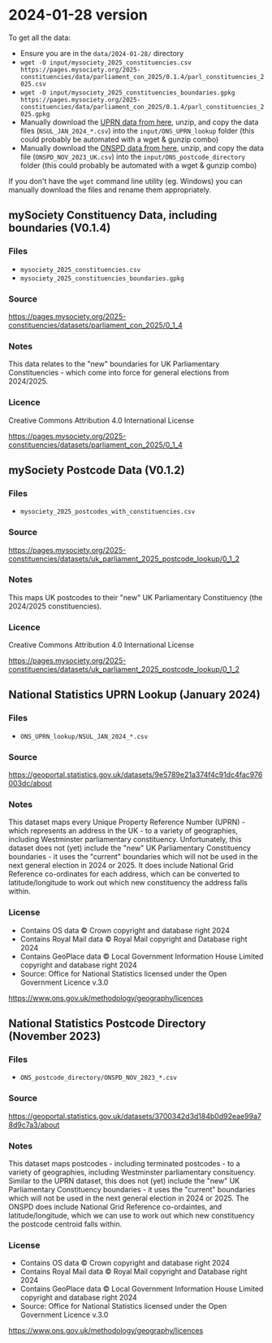 # 2024-01-28 version

To get all the data:

- Ensure you are in the `data/2024-01-28/` directory
- `wget -O input/mysociety_2025_constituencies.csv https://pages.mysociety.org/2025-constituencies/data/parliament_con_2025/0.1.4/parl_constituencies_2025.csv`
- `wget -O input/mysociety_2025_constituencies_boundaries.gpkg https://pages.mysociety.org/2025-constituencies/data/parliament_con_2025/0.1.4/parl_constituencies_2025.gpkg`
- Manually download the [UPRN data from here](https://geoportal.statistics.gov.uk/datasets/9e5789e21a374f4c91dc4fac976003dc/about), unzip, and copy the data files (`NSUL_JAN_2024_*.csv`) into the `input/ONS_UPRN_lookup` folder (this could probably be automated with a wget & gunzip combo)
- Manually download the [ONSPD data from here](https://geoportal.statistics.gov.uk/datasets/3700342d3d184b0d92eae99a78d9c7a3/about), unzip, and copy the data file (`ONSPD_NOV_2023_UK.csv`) into the `input/ONS_postcode_directory` folder (this could probably be automated with a wget & gunzip combo)

If you don't have the `wget` command line utility (eg. Windows) you can manually download the files and rename them appropriately.

## mySociety Constituency Data, including boundaries (V0.1.4)

### Files

- `mysociety_2025_constituencies.csv`
- `mysociety_2025_constituencies_boundaries.gpkg`

### Source

https://pages.mysociety.org/2025-constituencies/datasets/parliament_con_2025/0_1_4

### Notes

This data relates to the "new" boundaries for UK Parliamentary Constituencies - which come into force for general elections from 2024/2025.

### Licence

Creative Commons Attribution 4.0 International License

https://pages.mysociety.org/2025-constituencies/datasets/parliament_con_2025/0_1_4

## mySociety Postcode Data (V0.1.2)

### Files

- `mysociety_2025_postcodes_with_constituencies.csv`

### Source

https://pages.mysociety.org/2025-constituencies/datasets/uk_parliament_2025_postcode_lookup/0_1_2

### Notes

This maps UK postcodes to their "new" UK Parliamentary Constituency (the 2024/2025 constituencies).

### Licence

Creative Commons Attribution 4.0 International License

https://pages.mysociety.org/2025-constituencies/datasets/uk_parliament_2025_postcode_lookup/0_1_2

## National Statistics UPRN Lookup (January 2024)

### Files

- `ONS_UPRN_lookup/NSUL_JAN_2024_*.csv`

### Source

https://geoportal.statistics.gov.uk/datasets/9e5789e21a374f4c91dc4fac976003dc/about

### Notes

This dataset maps every Unique Property Reference Number (UPRN) - which represents an address in the UK - to a variety
of geographies, including Westminster parliamentary constituency. Unfortunately, this dataset does not (yet) include
the "new" UK Parliamentary Constituency boundaries - it uses the "current" boundaries which will not be used in the
next general election in 2024 or 2025. It does include National Grid Reference co-ordinates for each address, which can
be converted to latitude/longitude to work out which new constituency the address falls within.

### License

- Contains OS data © Crown copyright and database right 2024
- Contains Royal Mail data © Royal Mail copyright and Database right 2024
- Contains GeoPlace data © Local Government Information House Limited copyright and database right 2024
- Source: Office for National Statistics licensed under the Open Government Licence v.3.0

https://www.ons.gov.uk/methodology/geography/licences

## National Statistics Postcode Directory (November 2023)

### Files

- `ONS_postcode_directory/ONSPD_NOV_2023_*.csv`

### Source

https://geoportal.statistics.gov.uk/datasets/3700342d3d184b0d92eae99a78d9c7a3/about

### Notes

This dataset maps postcodes - including terminated postcodes - to a variety of geographies, including Westminster
parliamentary consituency. Similar to the UPRN dataset, this does not (yet) include the "new" UK Parliamentary
Constituency boundaries - it uses the "current" boundaries which will not be used in the next general election in
2024 or 2025. The ONSPD does include National Grid Reference co-ordaintes, and latitude/longitude, which we can use to
work out which new constituency the postcode centroid falls within.

### License

- Contains OS data © Crown copyright and database right 2024
- Contains Royal Mail data © Royal Mail copyright and Database right 2024
- Contains GeoPlace data © Local Government Information House Limited copyright and database right 2024
- Source: Office for National Statistics licensed under the Open Government Licence v.3.0

https://www.ons.gov.uk/methodology/geography/licences
